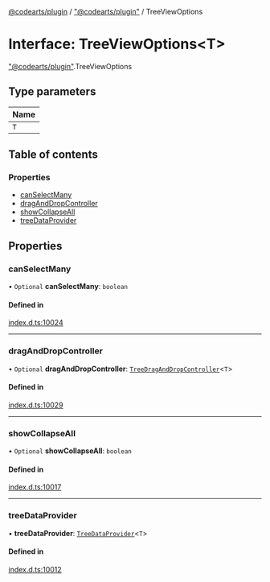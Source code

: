 [@codearts/plugin](../README.md) / ["@codearts/plugin"](../modules/_codearts_plugin_.md) / TreeViewOptions

# Interface: TreeViewOptions<T\>

["@codearts/plugin"](../modules/_codearts_plugin_.md).TreeViewOptions

## Type parameters

| Name |
| :------ |
| `T` |

## Table of contents

### Properties

- [canSelectMany](codearts_plugin_.TreeViewOptions.md#canselectmany)
- [dragAndDropController](codearts_plugin_.TreeViewOptions.md#draganddropcontroller)
- [showCollapseAll](codearts_plugin_.TreeViewOptions.md#showcollapseall)
- [treeDataProvider](codearts_plugin_.TreeViewOptions.md#treedataprovider)

## Properties

### canSelectMany

• `Optional` **canSelectMany**: `boolean`

#### Defined in

[index.d.ts:10024](https://github.com/huaweicloud/cloudide-plugin-api/blob/a4193a8/index.d.ts#L10024)

___

### dragAndDropController

• `Optional` **dragAndDropController**: [`TreeDragAndDropController`](codearts_plugin_.TreeDragAndDropController.md)<`T`\>

#### Defined in

[index.d.ts:10029](https://github.com/huaweicloud/cloudide-plugin-api/blob/a4193a8/index.d.ts#L10029)

___

### showCollapseAll

• `Optional` **showCollapseAll**: `boolean`

#### Defined in

[index.d.ts:10017](https://github.com/huaweicloud/cloudide-plugin-api/blob/a4193a8/index.d.ts#L10017)

___

### treeDataProvider

• **treeDataProvider**: [`TreeDataProvider`](codearts_plugin_.TreeDataProvider.md)<`T`\>

#### Defined in

[index.d.ts:10012](https://github.com/huaweicloud/cloudide-plugin-api/blob/a4193a8/index.d.ts#L10012)
